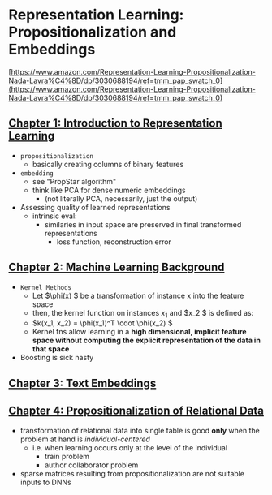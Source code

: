 # Representation Learning: Propositionalization and Embeddings

[https://www.amazon.com/Representation-Learning-Propositionalization-Nada-Lavra%C4%8D/dp/3030688194/ref=tmm_pap_swatch_0](https://www.amazon.com/Representation-Learning-Propositionalization-Nada-Lavra%C4%8D/dp/3030688194/ref=tmm_pap_swatch_0)

## [Chapter 1: Introduction to Representation Learning](./CHAPTER_1.md)

- `propositionalization`
  - basically creating columns of binary features
- `embedding`
  - see "PropStar algorithm"
  - think like PCA for dense numeric embeddings
    - (not literally PCA, necessarily, just the output)
- Assessing quality of learned representations
  - intrinsic eval:
    - similaries in input space are preserved in final transformed representations
      - loss function, reconstruction error

## [Chapter 2: Machine Learning Background](./CHAPTER_2.md)

- `Kernel Methods`
  - Let $\phi(x) $ be a transformation of instance x into the feature space
  - then, the kernel function on instances $x_1$ and $x_2 $ is defined as:
  - $k(x_1, x_2) = \phi(x_1)^T \cdot \phi(x_2) $
  - Kernel fns allow learning in a **high dimensional, implicit feature space without computing the explicit representation of the data in that space**
- Boosting is sick nasty

## [Chapter 3: Text Embeddings](./CHAPTER_3.md)

## [Chapter 4: Propositionalization of Relational Data](./CHAPTER_4.md)

- transformation of relational data into single table is good **only** when the problem at hand is *individual-centered*
  - i.e. when learning occurs only at the level of the individual
    - train problem
    - author collaborator problem
- sparse matrices resulting from propositionalization are not suitable inputs to DNNs
